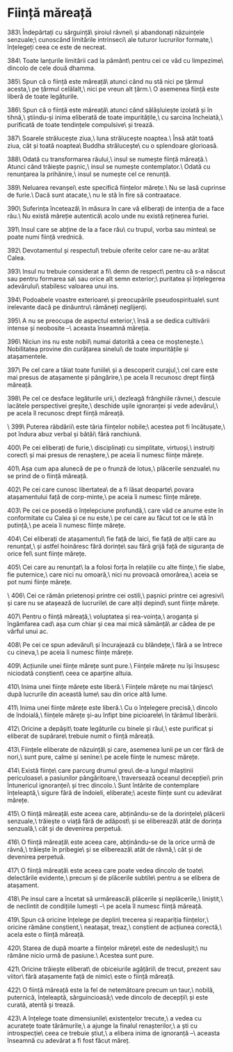 Ființă măreață
==============

383\\
Îndepărtați cu sârguință\\
șiroiul râvnei\\
și abandonați năzuințele senzuale;\\
cunoscând limitările intrinseci\\
ale tuturor lucrurilor formate,\\
înțelegeți ceea ce este de necreat.

384\\
Toate lanțurile limitării cad la pământ\\
pentru cei ce văd cu limpezime\\
dincolo de cele două dhamma.

385\\
Spun că o ființă este măreață\\
atunci când nu stă nici pe țărmul acesta,\\
pe țărmul celălalt,\\
nici pe vreun alt țărm.\\
O asemenea ființă este liberă de toate legăturile.

386\\
Spun că o ființă este măreață\\
atunci când sălășluiește izolată și în tihnă,\\
știindu-și inima eliberată de toate impuritățile,\\
cu sarcina încheiată,\\
purificată de toate tendințele compulsive\\
și trează.

387\\
Soarele strălucește ziua,\\
luna strălucește noaptea.\\
Însă atât toată ziua, cât și toată noaptea\\
Buddha strălucește\\
cu o splendoare glorioasă.

388\\
Odată cu transformarea răului,\\
insul se numește ființă măreață.\\
Atunci când trăiește pașnic,\\
insul se numește contemplator.\\
Odată cu renunțarea la prihănire,\\
insul se numește cel ce renunță.

389\\
Neluarea revanșei\\
este specifică ființelor mărețe.\\
Nu se lasă cuprinse de furie.\\
Dacă sunt atacate,\\
nu le stă în fire să contraatace.

390\\
Suferința încetează\\
în măsura în care vă eliberați de intenția de a face rău.\\
Nu există măreție autentică\\
acolo unde nu există reținerea furiei.

391\\
Insul care se abține de la a face rău\\
cu trupul, vorba sau mintea\\
se poate numi ființă vrednică.

392\\
Devotamentul și respectul\\
trebuie oferite celor care ne-au arătat Calea.

393\\
Insul nu trebuie considerat a fi\\
demn de respect\\
pentru că s-a născut sau pentru formarea sa\\
sau orice alt semn exterior;\\
puritatea și înțelegerea adevărului\\
stabilesc valoarea unui ins.

394\\
Podoabele voastre exterioare\\
și preocupările pseudospirituale\\
sunt irelevante dacă pe dinăuntru\\
rămâneți neglijenți.

395\\
A nu se preocupa de aspectul exterior,\\
însă a se dedica cultivării intense și neobosite –\\
aceasta înseamnă măreția.

396\\
Niciun ins nu este nobil\\
numai datorită a ceea ce moștenește.\\
Nobilitatea provine din curățarea sinelui\\
de toate impuritățile și atașamentele.

397\\
Pe cel care a tăiat toate funiile\\
și a descoperit curajul,\\
cel care este mai presus de atașamente și pângărire,\\
pe acela îl recunosc drept ființă măreață.

398\\
Pe cel ce desface legăturile urii,\\
dezleagă frânghiile râvnei,\\
descuie lacătele perspectivei greșite,\\
deschide ușile ignoranței și vede adevărul,\\
pe acela îl recunosc drept ființă măreață.

\\
399\\
Puterea răbdării\\
este tăria ființelor nobile;\\
acestea pot fi încătușate,\\
pot îndura abuz verbal și bătăi\\
fără ranchiună.

400\\
Pe cei eliberați de furie,\\
disciplinați cu simplitate, virtuoși,\\
instruiți corect\\
și mai presus de renaștere,\\
pe aceia îi numesc ființe mărețe.

401\\
Așa cum apa alunecă de pe o frunză de lotus,\\
plăcerile senzuale\\
nu se prind de o ființă măreață.

402\\
Pe cei care cunosc libertatea\\
de a fi lăsat deoparte\\
povara atașamentului față de corp-minte,\\
pe aceia îi numesc ființe mărețe.

403\\
Pe cei ce posedă o înțelepciune profundă,\\
care văd ce anume este în conformitate cu Calea și ce nu este,\\
pe cei care au făcut tot ce le stă în putință,\\
pe aceia îi numesc ființe mărețe.

404\\
Cei eliberați de atașamentul\\
fie față de laici, fie față de alții care au renunțat,\\
și astfel hoinăresc fără dorințe\\
sau fără grijă față de siguranța de orice fel\\
sunt ființe mărețe.

405\\
Cei care au renunțat\\
la a folosi forța în relațiile cu alte ființe,\\
fie slabe, fie puternice,\\
care nici nu omoară,\\
nici nu provoacă omorârea,\\
aceia se pot numi ființe mărețe.

\\
406\\
Cei ce rămân prietenoși printre cei ostili,\\
pașnici printre cei agresivi\\
și care nu se atașează de lucrurile\\
de care alții depind\\
sunt ființe mărețe.

407\\
Pentru o ființă măreață,\\
voluptatea și rea-voința,\\
aroganța și îngâmfarea cad\\
așa cum chiar și cea mai mică sămânță\\
ar cădea de pe vârful unui ac.

408\\
Pe cei ce spun adevărul\\
și încurajează cu blândețe,\\
fără a se întrece cu cineva,\\
pe aceia îi numesc ființe mărețe.

409\\
Acțiunile unei ființe mărețe sunt pure.\\
Ființele mărețe nu își însușesc niciodată conștient\\
ceea ce aparține altuia.

410\\
Inima unei ființe mărețe este liberă.\\
Ființele mărețe nu mai tânjesc\\
după lucrurile din această lume\\
sau din orice altă lume.

411\\
Inima unei ființe mărețe este liberă.\\
Cu o înțelegere precisă,\\
dincolo de îndoială,\\
ființele mărețe și-au înfipt bine picioarele\\
în tărâmul liberării.

412\\
Oricine a depășit\\
toate legăturile cu binele și răul,\\
este purificat și eliberat de supărare\\
trebuie numit o ființă măreață.

413\\
Ființele eliberate de năzuință\\
și care, asemenea lunii pe un cer fără de nori,\\
sunt pure, calme și senine:\\
pe acele ființe le numesc mărețe.

414\\
Există ființe\\
care parcurg drumul greu\\
de-a lungul mlaștinii periculoase\\
a pasiunilor pângăritoare,\\
traversează oceanul decepției\\
prin întunericul ignoranței\\
și trec dincolo.\\
Sunt întărite de contemplare înțeleaptă,\\
sigure fără de îndoieli, eliberate;\\
aceste ființe sunt cu adevărat mărețe.

415\\
O ființă măreață\\
este aceea care, abținându-se de la dorințele\\
plăcerii senzuale,\\
trăiește o viață fără de adăpost\\
și se eliberează\\
atât de dorința senzuală,\\
cât și de devenirea perpetuă.

416\\
O ființă măreață\\
este aceea care, abținându-se de la orice urmă de râvnă,\\
trăiește în pribegie\\
și se eliberează\\
atât de râvnă,\\
cât și de devenirea perpetuă.

417\\
O ființă măreață\\
este aceea care poate vedea dincolo de toate\\
delectările evidente,\\
precum și de plăcerile subtile\\
pentru a se elibera de atașament.

418\\
Pe insul care a încetat să urmărească\\
plăcerile și neplăcerile,\\
liniștit,\\
de neclintit de condițiile lumești –\\
pe acela îl numesc ființă măreață.

419\\
Spun că oricine înțelege pe deplin\\
trecerea și reapariția ființelor,\\
oricine rămâne conștient,\\
neatașat, treaz,\\
conștient de acțiunea corectă,\\
acela este o ființă măreață.

420\\
Starea de după moarte a ființelor mărețe\\
este de nedeslușit;\\
nu rămâne nicio urmă de pasiune.\\
Acestea sunt pure.

421\\
Oricine trăiește eliberat\\
de obiceiurile agățării\\
de trecut, prezent sau viitor\\
fără atașamente față de nimic\\
este o ființă măreață.

422\\
O ființă măreață este la fel de netemătoare precum un taur,\\
nobilă, puternică, înțeleaptă, sârguincioasă;\\
vede dincolo de decepții\\
și este curată, atentă și trează.

423\\
A înțelege toate dimensiunile\\
existențelor trecute,\\
a vedea cu acuratețe toate tărâmurile,\\
a ajunge la finalul renașterilor,\\
a ști cu introspecție\\
ceea ce trebuie știut,\\
a elibera inima de ignoranță –\\
aceasta înseamnă cu adevărat a fi fost făcut măreț.
